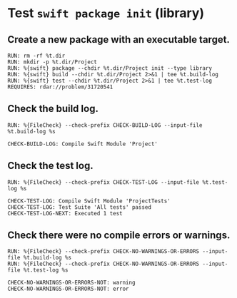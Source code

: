 
# Test `swift package init` (library)

## Create a new package with an executable target.

```
RUN: rm -rf %t.dir
RUN: mkdir -p %t.dir/Project
RUN: %{swift} package --chdir %t.dir/Project init --type library
RUN: %{swift} build --chdir %t.dir/Project 2>&1 | tee %t.build-log
RUN: %{swift} test --chdir %t.dir/Project 2>&1 | tee %t.test-log
REQUIRES: rdar://problem/31720541
```

## Check the build log.

```
RUN: %{FileCheck} --check-prefix CHECK-BUILD-LOG --input-file %t.build-log %s
```

```
CHECK-BUILD-LOG: Compile Swift Module 'Project'
```

## Check the test log.

```
RUN: %{FileCheck} --check-prefix CHECK-TEST-LOG --input-file %t.test-log %s
```

```
CHECK-TEST-LOG: Compile Swift Module 'ProjectTests'
CHECK-TEST-LOG: Test Suite 'All tests' passed
CHECK-TEST-LOG-NEXT: Executed 1 test
```

## Check there were no compile errors or warnings.

```
RUN: %{FileCheck} --check-prefix CHECK-NO-WARNINGS-OR-ERRORS --input-file %t.build-log %s
RUN: %{FileCheck} --check-prefix CHECK-NO-WARNINGS-OR-ERRORS --input-file %t.test-log %s
```

```
CHECK-NO-WARNINGS-OR-ERRORS-NOT: warning
CHECK-NO-WARNINGS-OR-ERRORS-NOT: error
```
